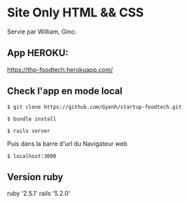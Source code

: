 # Site Only HTML && CSS

Servie par William, Gino.

## App HEROKU:

https://thp-foodtech.herokuapp.com/

## Check l'app en mode local

```
$ git clone https://github.com/Gyenh/startup-foodtech.git
```
```
$ bundle install
```
```
$ rails server
```
Puis dans la barre d'url du Navigateur web
```
$ localhost:3000
```

## Version ruby
ruby '2.5.1'
rails '5.2.0'
